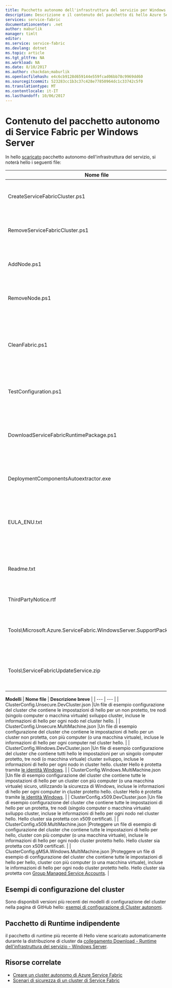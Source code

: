 ```yaml
---
title: Pacchetto autonomo dell'infrastruttura del servizio per Windows Server aaaAzure | Documenti Microsoft
description: Descrizione e il contenuto del pacchetto di hello Azure Service Fabric autonoma per Windows Server.
services: service-fabric
documentationcenter: .net
author: maburlik
manager: timlt
editor: 
ms.service: service-fabric
ms.devlang: dotnet
ms.topic: article
ms.tgt_pltfrm: NA
ms.workload: NA
ms.date: 8/10/2017
ms.author: chackdan;maburlik
ms.openlocfilehash: e4c6cb9128d659144e559fcad06bb78c9969dd60
ms.sourcegitcommit: 523283cc1b3c37c428e77850964dc1c33742c5f0
ms.translationtype: MT
ms.contentlocale: it-IT
ms.lasthandoff: 10/06/2017
---
```

# <a name="contents-of-service-fabric-standalone-package-for-windows-server"></a>Contenuto del pacchetto autonomo di Service Fabric per Windows Server
In hello [scaricato](http://go.microsoft.com/fwlink/?LinkId=730690) pacchetto autonomo dell'infrastruttura del servizio, si noterà hello i seguenti file:

| **Nome file** | **Descrizione breve** |
| --- | --- |
| CreateServiceFabricCluster.ps1 |Uno script di PowerShell che consente di creare cluster hello utilizzando le impostazioni di hello Clusterconfig. |
| RemoveServiceFabricCluster.ps1 |Uno script di PowerShell che consente di rimuovere un cluster usando le impostazioni di hello nelle Clusterconfig. |
| AddNode.ps1 |Uno script di PowerShell per l'aggiunta di un nodo di tooan esistente distribuito cluster sul computer corrente hello. |
| RemoveNode.ps1 |Uno script di PowerShell per la rimozione di un nodo da un oggetto esistente distribuito cluster dal computer corrente hello. |
| CleanFabric.ps1 |Uno script di PowerShell per la pulizia di un'installazione di Service Fabric macchina corrente hello autonoma. Le installazioni MSI precedenti devono essere rimosse usando i programmi di disinstallazione associati. |
| TestConfiguration.ps1 |Uno script di PowerShell per l'analisi dell'infrastruttura di hello come specificato in hello Cluster.json. |
| DownloadServiceFabricRuntimePackage.ps1 |Uno script di PowerShell utilizzato per il download del pacchetto di runtime più recente di hello fuori banda, per gli scenari in cui hello distribuzione macchina non è connesso toohello internet. |
| DeploymentComponentsAutoextractor.exe |Archivio contenente i componenti di distribuzione autoestraente utilizzato da hello script pacchetto autonomo. |
| EULA_ENU.txt |condizioni di licenza Hello per hello l'utilizzo di pacchetto di Windows Server autonomo di Microsoft Azure Service Fabric. È possibile [scaricare una copia del contratto di licenza hello](http://go.microsoft.com/fwlink/?LinkID=733084) ora. |
| Readme.txt |Un collegamento di toohello note sulla versione e le istruzioni di installazione di base. È un subset di istruzioni hello in questo documento. |
| ThirdPartyNotice.rtf |Avviso del software di terze parti che è nel pacchetto hello. |
| Tools\Microsoft.Azure.ServiceFabric.WindowsServer.SupportPackage.zip |StandaloneLogCollector.exe che viene eseguito su richiesta toocollect e caricamento traccia registra tooMicrosoft a scopo di supporto. |
| Tools\ServiceFabricUpdateService.zip |Un aggiornamento del codice automatica tooenable viene usato per i cluster che non hanno accesso a internet. Altri dettagli sono disponibili [qui](service-fabric-cluster-upgrade-windows-server.md)|

**Modelli** 
| **Nome file** | **Descrizione breve** |
| --- | --- |
| ClusterConfig.Unsecure.DevCluster.json |Un file di esempio configurazione del cluster che contiene le impostazioni di hello per un non protetto, tre nodi (singolo computer o macchina virtuale) sviluppo cluster, incluse le informazioni di hello per ogni nodo nel cluster hello. |
| ClusterConfig.Unsecure.MultiMachine.json |Un file di esempio configurazione del cluster che contiene le impostazioni di hello per un cluster non protetta, con più computer (o una macchina virtuale), incluse le informazioni di hello per ogni computer nel cluster hello. |
| ClusterConfig.Windows.DevCluster.json |Un file di esempio configurazione del cluster che contiene tutti hello le impostazioni per un singolo computer protetto, tre nodi (o macchina virtuale) cluster sviluppo, incluse le informazioni di hello per ogni nodo in cluster hello. cluster Hello è protetta tramite [le identità Windows](https://msdn.microsoft.com/library/ff649396.aspx). |
| ClusterConfig.Windows.MultiMachine.json |Un file di esempio configurazione del cluster che contiene tutte le impostazioni di hello per un cluster con più computer (o una macchina virtuale) sicuro, utilizzando la sicurezza di Windows, incluse le informazioni di hello per ogni computer in cluster protetto hello. cluster Hello è protetta tramite [le identità Windows](https://msdn.microsoft.com/library/ff649396.aspx). |
| ClusterConfig.x509.DevCluster.json |Un file di esempio configurazione del cluster che contiene tutte le impostazioni di hello per un protetta, tre nodi (singolo computer o macchina virtuale) sviluppo cluster, incluse le informazioni di hello per ogni nodo nel cluster hello. Hello cluster sia protetta con x509 certificati. |
| ClusterConfig.x509.MultiMachine.json |Proteggere un file di esempio di configurazione del cluster che contiene tutte le impostazioni di hello per hello, cluster con più computer (o una macchina virtuale), incluse le informazioni di hello per ogni nodo cluster protetto hello. Hello cluster sia protetta con x509 certificati. |
| ClusterConfig.gMSA.Windows.MultiMachine.json |Proteggere un file di esempio di configurazione del cluster che contiene tutte le impostazioni di hello per hello, cluster con più computer (o una macchina virtuale), incluse le informazioni di hello per ogni nodo cluster protetto hello. Hello cluster sia protetta con [Group Managed Service Accounts](https://technet.microsoft.com/en-us/library/jj128431(v=ws.11).aspx). |

## <a name="cluster-configuration-samples"></a>Esempi di configurazione del cluster
Sono disponibili versioni più recenti dei modelli di configurazione del cluster nella pagina di GitHub hello: [esempi di configurazione di Cluster autonomi](https://github.com/Azure-Samples/service-fabric-dotnet-standalone-cluster-configuration/tree/master/Samples).

## <a name="independent-runtime-package"></a>Pacchetto di Runtime indipendente
il pacchetto di runtime più recente di Hello viene scaricato automaticamente durante la distribuzione di cluster da [collegamento Download - Runtime dell'infrastruttura del servizio - Windows Server](https://go.microsoft.com/fwlink/?linkid=839354).

## <a name="related"></a>Risorse correlate
* [Creare un cluster autonomo di Azure Service Fabric](service-fabric-cluster-creation-for-windows-server.md)
* [Scenari di sicurezza di un cluster di Service Fabric](service-fabric-windows-cluster-windows-security.md)
